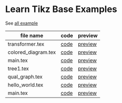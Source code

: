 # Learn Tikz Base Examples

See [all example](https://github.com/cauliyang/blob/main/main.pdf)

<!-- begin table -->
|file name | code  | preview  |
|---|---|---|
|transformer.tex|[code](https://github.com/cauliyang/learn_tikz/blob/main/transformer.tex)|[preview](https://github.com/cauliyang/learn_tikz/blob/main/transformer.pdf)|
|colored_diagram.tex|[code](https://github.com/cauliyang/learn_tikz/blob/main/colored_diagram.tex)|[preview](https://github.com/cauliyang/learn_tikz/blob/main/colored_diagram.pdf)|
|main.tex|[code](https://github.com/cauliyang/learn_tikz/blob/main/main.tex)|[preview](https://github.com/cauliyang/learn_tikz/blob/main/main.pdf)|
|tree1.tex|[code](https://github.com/cauliyang/learn_tikz/blob/main/tree1.tex)|[preview](https://github.com/cauliyang/learn_tikz/blob/main/tree1.pdf)|
|qual_graph.tex|[code](https://github.com/cauliyang/learn_tikz/blob/main/qual_graph.tex)|[preview](https://github.com/cauliyang/learn_tikz/blob/main/qual_graph.pdf)|
|hello_world.tex|[code](https://github.com/cauliyang/learn_tikz/blob/main/hello_world.tex)|[preview](https://github.com/cauliyang/learn_tikz/blob/main/hello_world.pdf)|
|main.tex|[code](https://github.com/cauliyang/learn_tikz/blob/main/template/main.tex)|[preview](https://github.com/cauliyang/learn_tikz/blob/main/main.pdf)|
<!-- end table -->
